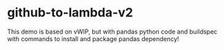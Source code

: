 # github-to-lambda-v2

This demo is based on vWIP, but with pandas python code and buildspec with commands to install and package pandas dependency!

